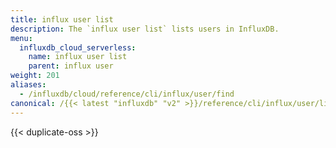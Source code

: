 ```yaml
---
title: influx user list
description: The `influx user list` lists users in InfluxDB.
menu:
  influxdb_cloud_serverless:
    name: influx user list
    parent: influx user
weight: 201
aliases:
  - /influxdb/cloud/reference/cli/influx/user/find
canonical: /{{< latest "influxdb" "v2" >}}/reference/cli/influx/user/list/
---
```


{{< duplicate-oss >}}
